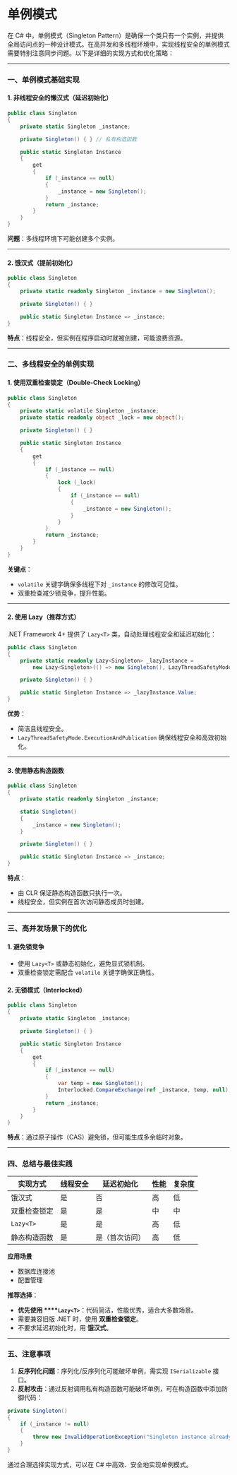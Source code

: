 # 单例模式

在 C# 中，单例模式（Singleton Pattern）是确保一个类只有一个实例，并提供全局访问点的一种设计模式。在高并发和多线程环境中，实现线程安全的单例模式需要特别注意同步问题。以下是详细的实现方式和优化策略：

---

### 一、单例模式基础实现

#### 1. 非线程安全的懒汉式（延迟初始化）

```C#
public class Singleton
{
    private static Singleton _instance;

    private Singleton() { } // 私有构造函数

    public static Singleton Instance
    {
        get
        {
            if (_instance == null)
            {
                _instance = new Singleton();
            }
            return _instance;
        }
    }
}
```

**问题**：多线程环境下可能创建多个实例。

---

#### 2. 饿汉式（提前初始化）

```C#
public class Singleton
{
    private static readonly Singleton _instance = new Singleton();

    private Singleton() { }

    public static Singleton Instance => _instance;
}
```

**特点**：线程安全，但实例在程序启动时就被创建，可能浪费资源。

---

### 二、多线程安全的单例实现

#### 1. 使用双重检查锁定（Double-Check Locking）

```C#
public class Singleton
{
    private static volatile Singleton _instance;
    private static readonly object _lock = new object();

    private Singleton() { }

    public static Singleton Instance
    {
        get
        {
            if (_instance == null)
            {
                lock (_lock)
                {
                    if (_instance == null)
                    {
                        _instance = new Singleton();
                    }
                }
            }
            return _instance;
        }
    }
}
```

**关键点**：

- `volatile` 关键字确保多线程下对 `_instance` 的修改可见性。
- 双重检查减少锁竞争，提升性能。

---

#### 2. 使用 Lazy<T>（推荐方式）

.NET Framework 4+ 提供了 `Lazy<T>` 类，自动处理线程安全和延迟初始化：

```C#
public class Singleton
{
    private static readonly Lazy<Singleton> _lazyInstance = 
        new Lazy<Singleton>(() => new Singleton(), LazyThreadSafetyMode.ExecutionAndPublication);

    private Singleton() { }

    public static Singleton Instance => _lazyInstance.Value;
}
```

**优势**：

- 简洁且线程安全。
- `LazyThreadSafetyMode.ExecutionAndPublication` 确保线程安全和高效初始化。

---

#### 3. 使用静态构造函数

```C#
public class Singleton
{
    private static readonly Singleton _instance;

    static Singleton()
    {
        _instance = new Singleton();
    }

    private Singleton() { }

    public static Singleton Instance => _instance;
}
```

**特点**：

- 由 CLR 保证静态构造函数只执行一次。
- 线程安全，但实例在首次访问静态成员时创建。

---

### 三、高并发场景下的优化

#### 1. 避免锁竞争

- 使用 `Lazy<T>` 或静态初始化，避免显式锁机制。
- 双重检查锁定需配合 `volatile` 关键字确保正确性。

#### 2. 无锁模式（Interlocked）

```C#
public class Singleton
{
    private static Singleton _instance;

    private Singleton() { }

    public static Singleton Instance
    {
        get
        {
            if (_instance == null)
            {
                var temp = new Singleton();
                Interlocked.CompareExchange(ref _instance, temp, null);
            }
            return _instance;
        }
    }
}
```

**特点**：通过原子操作（CAS）避免锁，但可能生成多余临时对象。

---

### 四、总结与最佳实践

|**实现方式**|**线程安全**|**延迟初始化**|**性能**|**复杂度**|
|-|-|-|-|-|
|饿汉式|是|否|高|低|
|双重检查锁定|是|是|中|中|
|`Lazy<T>`|是|是|高|低|
|静态构造函数|是|是（首次访问）|高|低|

**应用场景**
- 数据库连接池
- 配置管理

**推荐选择**：

- **优先使用 ****`Lazy<T>`**：代码简洁，性能优秀，适合大多数场景。
- 需要兼容旧版 .NET 时，使用 **双重检查锁定**。
- 不要求延迟初始化时，用 **饿汉式**。

---

### 五、注意事项

1. **反序列化问题**：序列化/反序列化可能破坏单例，需实现 `ISerializable` 接口。
2. **反射攻击**：通过反射调用私有构造函数可能破坏单例，可在构造函数中添加防御代码：

```C#
private Singleton()
{
    if (_instance != null)
    {
        throw new InvalidOperationException("Singleton instance already exists.");
    }
}
```

通过合理选择实现方式，可以在 C# 中高效、安全地实现单例模式。